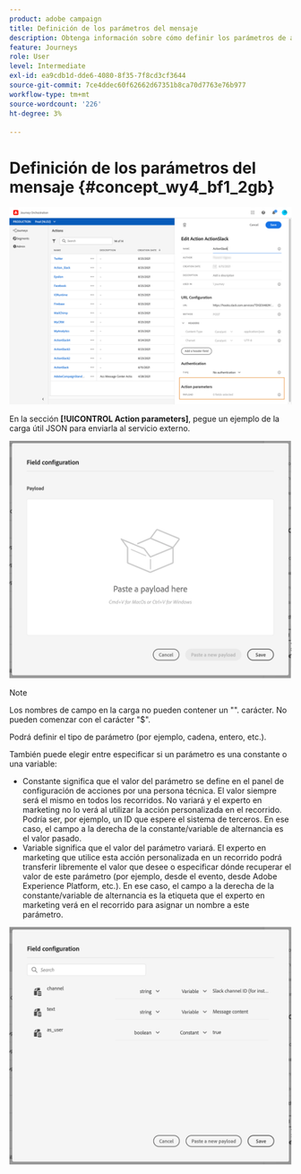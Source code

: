 ```yaml
---
product: adobe campaign
title: Definición de los parámetros del mensaje
description: Obtenga información sobre cómo definir los parámetros de acción
feature: Journeys
role: User
level: Intermediate
exl-id: ea9cdb1d-dde6-4080-8f35-7f8cd3cf3644
source-git-commit: 7ce4ddec60f62662d67351b8ca70d7763e76b977
workflow-type: tm+mt
source-wordcount: '226'
ht-degree: 3%

---
```


# Definición de los parámetros del mensaje {#concept_wy4_bf1_2gb}

![](../assets/messageparameterssection.png)

En la sección **[!UICONTROL Action parameters]**, pegue un ejemplo de la carga útil JSON para enviarla al servicio externo.

![](../assets/customactionpayloadmessage.png)

>[!NOTE]
>
>Los nombres de campo en la carga no pueden contener un &quot;&quot;. carácter. No pueden comenzar con el carácter &quot;$&quot;.

Podrá definir el tipo de parámetro (por ejemplo, cadena, entero, etc.).

También puede elegir entre especificar si un parámetro es una constante o una variable:

* Constante significa que el valor del parámetro se define en el panel de configuración de acciones por una persona técnica. El valor siempre será el mismo en todos los recorridos. No variará y el experto en marketing no lo verá al utilizar la acción personalizada en el recorrido. Podría ser, por ejemplo, un ID que espere el sistema de terceros. En ese caso, el campo a la derecha de la constante/variable de alternancia es el valor pasado.
* Variable significa que el valor del parámetro variará. El experto en marketing que utilice esta acción personalizada en un recorrido podrá transferir libremente el valor que desee o especificar dónde recuperar el valor de este parámetro (por ejemplo, desde el evento, desde Adobe Experience Platform, etc.). En ese caso, el campo a la derecha de la constante/variable de alternancia es la etiqueta que el experto en marketing verá en el recorrido para asignar un nombre a este parámetro.

![](../assets/customactionpayloadmessage2.png)
